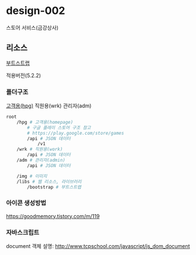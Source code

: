 # design-002
스토어 서비스(금강상사)

## 리소스

[부트스트랩](https://getbootstrap.kr/)

적용버전(5.2.2)

### 폴더구조

[고객용(hpg)](hpg/index.html)
직원용(wrk)
관리자(adm)

```sh
root
    /hpg # 고객용(homepage)
        # 구글 플레이 스토어 구조 참고
        # https://play.google.com/store/games
        /api # JSON 데이터
            /v1
    /wrk # 직원용(work)
        /api # JSON 데이터
    /adm # 관리자(admin)
        /api # JSON 데이터

    /img # 이미지
    /libs # 웹 리소스, 라이브러리
        /bootstrap # 부트스트랩
```

### 아이콘 생성방법

https://goodmemory.tistory.com/m/119

### 자바스크립트

document 객체 설명: http://www.tcpschool.com/javascript/js_dom_document
